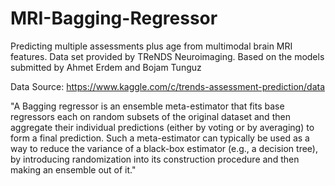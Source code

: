 # MRI-Bagging-Regressor
Predicting multiple assessments plus age from multimodal brain MRI features. Data set provided by TReNDS Neuroimaging. Based on the models submitted by Ahmet Erdem and Bojam Tunguz

Data Source: https://www.kaggle.com/c/trends-assessment-prediction/data

"A Bagging regressor is an ensemble meta-estimator that fits base regressors each on random subsets of the original dataset and then aggregate their individual predictions 
(either by voting or by averaging) to form a final prediction. Such a meta-estimator can typically be used as a way to reduce the variance of a black-box estimator 
(e.g., a decision tree), by introducing randomization into its construction procedure and then making an ensemble out of it."

